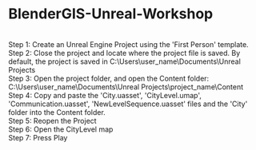 # BlenderGIS-Unreal-Workshop

<br />Step 1: Create an Unreal Engine Project using the 'First Person' template.
<br />Step 2: Close the project and locate where the project file is saved. By default, the project is saved in C:\Users\user_name\Documents\Unreal Projects
<br />Step 3: Open the project folder, and open the Content folder: C:\Users\user_name\Documents\Unreal Projects\project_name\Content
<br />Step 4: Copy and paste the 'City.uasset', 'CityLevel.umap', 'Communication.uasset', 'NewLevelSequence.uasset' files and the 'City' folder into the Content folder.
<br />Step 5: Reopen the Project
<br />Step 6: Open the CityLevel map
<br />Step 7: Press Play
